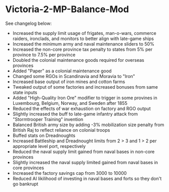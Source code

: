 # Victoria-2-MP-Balance-Mod

See changelog below:

- Increased the supply limit usage of frigates, man-o-wars, commerce raiders, ironclads, and monitors to better align with late-game ships
- Increased the minimum army and naval maintenance sliders to 50%
- Increased the non-core province tax penalty to states from 5% per province to 7.5% per province
- Doubled the colonial maintenance goods required for overseas provinces
- Added "Paper" as a colonial maintenance good
- Changed some RGOs in Scandinavia and Moravia to "Iron"
- Increased base output of iron mines and cotton farms
- Tweaked output of some factories and increased bonuses from same state inputs
- Added "High-Quality Iron Ore" modifier to trigger in some provines in Luxembourg, Belgium, Norway, and Sweden after 1855
- Reduced the effects of war exhaustion on factory and RGO output
- Slightly increased the buff to late-game infantry attack from "Stormtrooper Training" invention
- Balanced British army size by adding -3% mobilization size penalty from British Raj to reflect reliance on colonial troops
- Buffed stats on Dreadnoughts
- Increased Battleship and Dreadnought limits from 2 > 3 and 1 > 2 per appropriate level port, respectively
- Reduced the naval supply limit gained from naval bases in non-core provinces
- Slightly increased the naval supply limited gained from naval bases in core provinces
- Increased the factory savings cap from 3000 to 10000
- Reduced AI likilihood of investing in naval bases and forts so they don't go bankrupt
